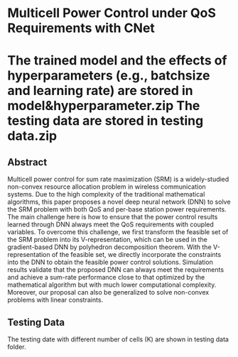   
Multicell Power Control under QoS Requirements with CNet
===
The trained model and the effects of hyperparameters (e.g., batchsize and learning rate) are stored in model&hyperparameter.zip
The testing data are stored in testing data.zip
===
Abstract
---
Multicell power control for sum rate maximization (SRM) is a widely-studied non-convex resource allocation problem in wireless communication systems. 
Due to the high complexity of the traditional mathematical algorithms, this paper proposes a novel deep neural network (DNN) to solve the SRM problem 
with both QoS and per-base station power requirements. The main challenge here is how to ensure that the power control results learned through DNN 
always meet the QoS requirements with coupled variables. To overcome this challenge, we first transform the feasible set of the SRM problem into its 
V-representation, which can be used in the gradient-based DNN by polyhedron decomposition theorem. With the V-representation of the feasible set,
we directly incorporate the constraints into the DNN to obtain the feasible power control solutions. Simulation results validate that the proposed DNN 
can always meet the requirements and achieve a sum-rate performance close to that optimized by the mathematical algorithm but with much lower computational complexity. 
Moreover, our proposal can also be generalized to solve non-convex problems with linear constraints.

Testing Data
---
The testing date with different number of cells (K) are shown in testing data folder.
